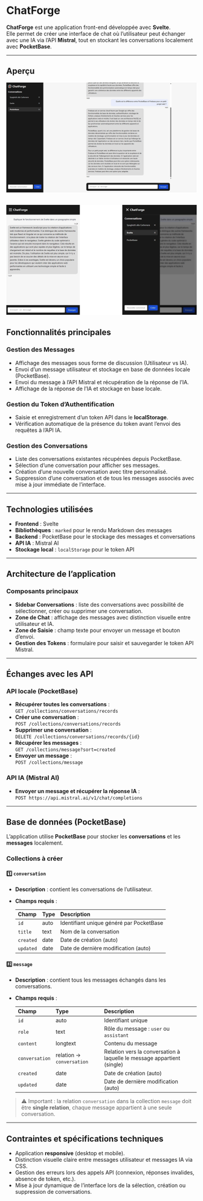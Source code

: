 # ChatForge

**ChatForge** est une application front-end développée avec **Svelte**.  
Elle permet de créer une interface de chat où l’utilisateur peut échanger avec une IA via l’API **Mistral**, tout en stockant les conversations localement avec **PocketBase**.

---

## Aperçu

![Capture d’écran de ChatForge - Interface principale](desktop.webp)

## ![Capture d’écran de ChatForge - Interface principale](mobile.webp)

## Fonctionnalités principales

### Gestion des Messages

- Affichage des messages sous forme de discussion (Utilisateur vs IA).
- Envoi d’un message utilisateur et stockage en base de données locale (PocketBase).
- Envoi du message à l’API Mistral et récupération de la réponse de l’IA.
- Affichage de la réponse de l’IA et stockage en base locale.

### Gestion du Token d’Authentification

- Saisie et enregistrement d’un token API dans le **localStorage**.
- Vérification automatique de la présence du token avant l’envoi des requêtes à l’API IA.

### Gestion des Conversations

- Liste des conversations existantes récupérées depuis PocketBase.
- Sélection d’une conversation pour afficher ses messages.
- Création d’une nouvelle conversation avec titre personnalisé.
- Suppression d’une conversation et de tous les messages associés avec mise à jour immédiate de l’interface.

---

## Technologies utilisées

- **Frontend** : Svelte
- **Bibliothèques** : `marked` pour le rendu Markdown des messages
- **Backend** : PocketBase pour le stockage des messages et conversations
- **API IA** : Mistral AI
- **Stockage local** : `localStorage` pour le token API

---

## Architecture de l’application

### Composants principaux

- **Sidebar Conversations** : liste des conversations avec possibilité de sélectionner, créer ou supprimer une conversation.
- **Zone de Chat** : affichage des messages avec distinction visuelle entre utilisateur et IA.
- **Zone de Saisie** : champ texte pour envoyer un message et bouton d’envoi.
- **Gestion des Tokens** : formulaire pour saisir et sauvegarder le token API Mistral.

---

## Échanges avec les API

### API locale (PocketBase)

- **Récupérer toutes les conversations** :  
  `GET /collections/conversations/records`
- **Créer une conversation** :  
  `POST /collections/conversations/records`
- **Supprimer une conversation** :  
  `DELETE /collections/conversations/records/{id}`
- **Récupérer les messages** :  
  `GET /collections/message?sort=created`
- **Envoyer un message** :  
  `POST /collections/message`

### API IA (Mistral AI)

- **Envoyer un message et récupérer la réponse IA** :  
  `POST https://api.mistral.ai/v1/chat/completions`

---

## Base de données (PocketBase)

L’application utilise **PocketBase** pour stocker les **conversations** et les **messages** localement.

### Collections à créer

#### 1️⃣ `conversation`

- **Description** : contient les conversations de l’utilisateur.
- **Champs requis** :

  | Champ     | Type | Description                              |
  | --------- | ---- | ---------------------------------------- |
  | `id`      | auto | Identifiant unique généré par PocketBase |
  | `title`   | text | Nom de la conversation                   |
  | `created` | date | Date de création (auto)                  |
  | `updated` | date | Date de dernière modification (auto)     |

#### 2️⃣ `message`

- **Description** : contient tous les messages échangés dans les conversations.
- **Champs requis** :

  | Champ          | Type                      | Description                                                             |
  | -------------- | ------------------------- | ----------------------------------------------------------------------- |
  | `id`           | auto                      | Identifiant unique                                                      |
  | `role`         | text                      | Rôle du message : `user` ou `assistant`                                 |
  | `content`      | longtext                  | Contenu du message                                                      |
  | `conversation` | relation → `conversation` | Relation vers la conversation à laquelle le message appartient (single) |
  | `created`      | date                      | Date de création (auto)                                                 |
  | `updated`      | date                      | Date de dernière modification (auto)                                    |

> ⚠️ Important : la relation `conversation` dans la collection `message` doit être **single relation**, chaque message appartient à une seule conversation.

---

## Contraintes et spécifications techniques

- Application **responsive** (desktop et mobile).
- Distinction visuelle claire entre messages utilisateur et messages IA via CSS.
- Gestion des erreurs lors des appels API (connexion, réponses invalides, absence de token, etc.).
- Mise à jour dynamique de l’interface lors de la sélection, création ou suppression de conversations.
